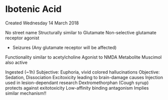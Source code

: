 # Ibotenic Acid
Created Wednesday 14 March 2018

No street name
Structurally similar to Glutamate
Non-selective glutamate receptor agonist
- Seizures
(Any glutamate receptor will be affected)
	
Functionality similar to acetylcholine
Agonist to NMDA
Metabolite Muscimol also active
	
Ingested (~1h)
Subjective: Euphoria, vivid colored hallucinations
Objective: Sedation, Dissociation
Excitoxicity leading to brain-damage causes
Injection used in lesion-dependant research
Dextromethorphan (Cough syrup) protects against exitotoxicity
Low-affinity binding antagonism
Implies similar mechanism!!
			


